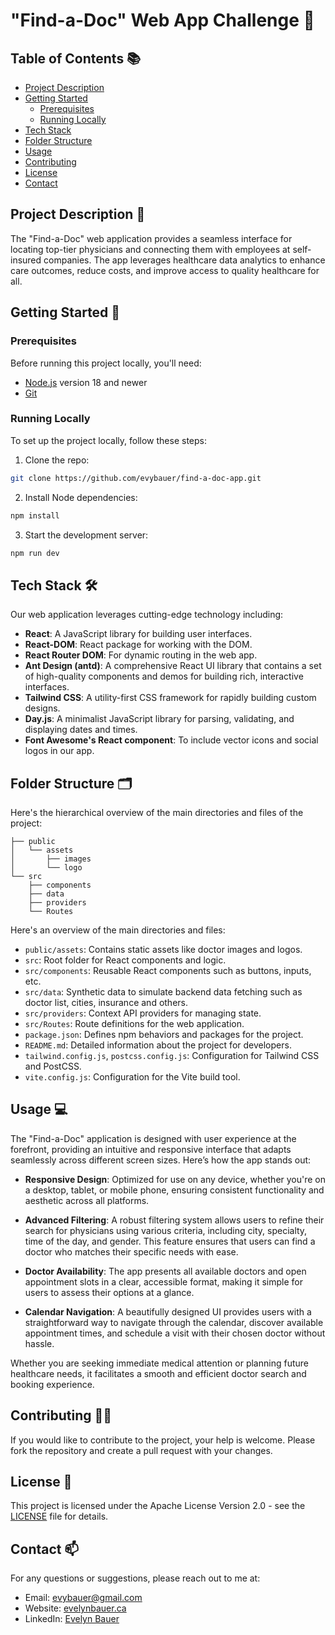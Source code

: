 # "Find-a-Doc" Web App Challenge 🏥

## Table of Contents 📚

- [Project Description](#project-description-)
- [Getting Started](#getting-started-)
  - [Prerequisites](#prerequisites)
  - [Running Locally](#running-locally)
- [Tech Stack](#tech-stack-)
- [Folder Structure](#folder-structure-)
- [Usage](#usage-)
- [Contributing](#contributing-)
- [License](#license-)
- [Contact](#contact-)

## Project Description 📝

The "Find-a-Doc" web application provides a seamless interface for locating top-tier physicians and connecting them with employees at self-insured companies. The app leverages healthcare data analytics to enhance care outcomes, reduce costs, and improve access to quality healthcare for all.

## Getting Started 🚀

### Prerequisites

Before running this project locally, you'll need:

- [Node.js](https://nodejs.org/en/download) version 18 and newer
- [Git](https://git-scm.com/downloads)

### Running Locally

To set up the project locally, follow these steps:

1. Clone the repo:

```bash
git clone https://github.com/evybauer/find-a-doc-app.git
```

2. Install Node dependencies:

```bash
npm install
```

3. Start the development server:

```bash
npm run dev
```

## Tech Stack 🛠️

Our web application leverages cutting-edge technology including:

- **React**: A JavaScript library for building user interfaces.
- **React-DOM**: React package for working with the DOM.
- **React Router DOM**: For dynamic routing in the web app.
- **Ant Design (antd)**: A comprehensive React UI library that contains a set of high-quality components and demos for building rich, interactive interfaces.
- **Tailwind CSS**: A utility-first CSS framework for rapidly building custom designs.
- **Day.js**: A minimalist JavaScript library for parsing, validating, and displaying dates and times.
- **Font Awesome's React component**: To include vector icons and social logos in our app.

## Folder Structure 🗂️

Here's the hierarchical overview of the main directories and files of the project:

```
├── public
│   └── assets
│       ├── images
│       └── logo
└── src
    ├── components
    ├── data
    ├── providers
    └── Routes
```

Here's an overview of the main directories and files:

- `public/assets`: Contains static assets like doctor images and logos.
- `src`: Root folder for React components and logic.
- `src/components`: Reusable React components such as buttons, inputs, etc.
- `src/data`: Synthetic data to simulate backend data fetching such as doctor list, cities, insurance and others.
- `src/providers`: Context API providers for managing state.
- `src/Routes`: Route definitions for the web application.
- `package.json`: Defines npm behaviors and packages for the project.
- `README.md`: Detailed information about the project for developers.
- `tailwind.config.js`, `postcss.config.js`: Configuration for Tailwind CSS and PostCSS.
- `vite.config.js`: Configuration for the Vite build tool.

## Usage 💻

The "Find-a-Doc" application is designed with user experience at the forefront, providing an intuitive and responsive interface that adapts seamlessly across different screen sizes. Here’s how the app stands out:

- **Responsive Design**: Optimized for use on any device, whether you're on a desktop, tablet, or mobile phone, ensuring consistent functionality and aesthetic across all platforms.

- **Advanced Filtering**: A robust filtering system allows users to refine their search for physicians using various criteria, including city, specialty, time of the day, and gender. This feature ensures that users can find a doctor who matches their specific needs with ease.

- **Doctor Availability**: The app presents all available doctors and open appointment slots in a clear, accessible format, making it simple for users to assess their options at a glance.

- **Calendar Navigation**: A beautifully designed UI provides users with a straightforward way to navigate through the calendar, discover available appointment times, and schedule a visit with their chosen doctor without hassle.

Whether you are seeking immediate medical attention or planning future healthcare needs, it facilitates a smooth and efficient doctor search and booking experience.

## Contributing 👨‍💻

If you would like to contribute to the project, your help is welcome. Please fork the repository and create a pull request with your changes.

## License 📜

This project is licensed under the Apache License Version 2.0 - see the [LICENSE](LICENSE) file for details.

## Contact 📫

For any questions or suggestions, please reach out to me at:

- Email: evybauer@gmail.com
- Website: [evelynbauer.ca](https://evelynbauer.ca)
- LinkedIn: [Evelyn Bauer](https://www.linkedin.com/in/evelyn-louise-bauer-31193890/)

